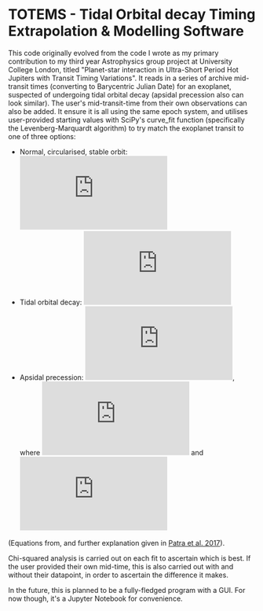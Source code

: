 # TOTEMS - Tidal Orbital decay Timing Extrapolation &amp; Modelling Software

This code originally evolved from the code I wrote as my primary contribution to my third year Astrophysics group project at University College London, titled "Planet-star interaction in Ultra-Short Period Hot Jupiters with Transit Timing Variations". It reads in a series of archive mid-transit times (converting to Barycentric Julian Date) for an exoplanet, suspected of undergoing tidal orbital decay (apsidal precession also can look similar). The user's mid-transit-time from their own observations can also be added. It ensure it is all using the same epoch system, and utilises user-provided starting values with SciPy's curve_fit function (specifically the Levenberg-Marquardt algorithm) to try match the exoplanet transit to one of three options:

* Normal, circularised, stable orbit: ![equation](https://latex.codecogs.com/gif.latex?T_%7Bmid%7D%3DT_%7B0%7D&plus;P%5Ctimes%7BE%7D)
* Tidal orbital decay: ![equation](https://latex.codecogs.com/gif.latex?T_%7Bmid%7D%3DT_%7B0%7D&plus;PE&plus;%5Cfrac%7B1%7D%7B2%7DP%5Cfrac%7BdP%7D%7Bdt%7DE%5E2)
* Apsidal precession: ![equation](https://latex.codecogs.com/gif.latex?T_%7Bmid%7D%3DT_%7B0%7D&plus;P_%7BS%7DE-%5Cfrac%7BeP_%7Ba%7D%7D%7B%5Cpi%7D%5Ccos%28%7B%5Comega%28E%29%7D%29), where ![equation](https://latex.codecogs.com/gif.latex?%5Comega%28E%29%20%3D%20%5Comega_0%20&plus;%20%5Cfrac%7Bd%5Comega%7D%7BdE%7DE) and ![equation](https://latex.codecogs.com/gif.latex?P_a%20%3D%20P_s%5Cleft%281-%5Cfrac%7Bd%5Comega/dE%7D%7B2%5Cpi%7D%5Cright%29%5E%7B-1%7D)

(Equations from, and further explanation given in [Patra et al. 2017](https://arxiv.org/abs/2002.02606)).

Chi-squared analysis is carried out on each fit to ascertain which is best. If the user provided their own mid-time, this is also carried out with and without their datapoint, in order to ascertain the difference it makes.

In the future, this is planned to be  a fully-fledged program with a GUI. For now though, it's a Jupyter Notebook for convenience.
